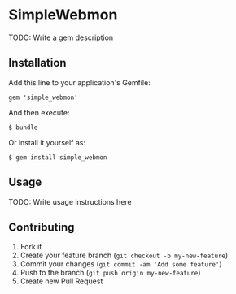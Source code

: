 # SimpleWebmon

TODO: Write a gem description

## Installation

Add this line to your application's Gemfile:

    gem 'simple_webmon'

And then execute:

    $ bundle

Or install it yourself as:

    $ gem install simple_webmon

## Usage

TODO: Write usage instructions here

## Contributing

1. Fork it
2. Create your feature branch (`git checkout -b my-new-feature`)
3. Commit your changes (`git commit -am 'Add some feature'`)
4. Push to the branch (`git push origin my-new-feature`)
5. Create new Pull Request
